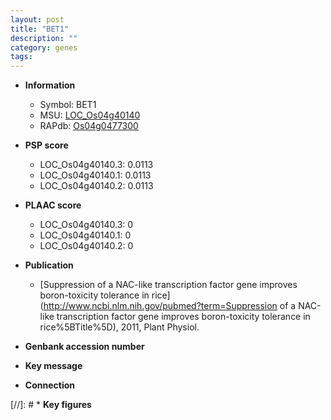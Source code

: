 ```yaml
---
layout: post
title: "BET1"
description: ""
category: genes
tags: 
---
```


* **Information**  
    + Symbol: BET1  
    + MSU: [LOC_Os04g40140](http://rice.plantbiology.msu.edu/cgi-bin/ORF_infopage.cgi?orf=LOC_Os04g40140)  
    + RAPdb: [Os04g0477300](http://rapdb.dna.affrc.go.jp/viewer/gbrowse_details/irgsp1?name=Os04g0477300)  

* **PSP score**  
    + LOC_Os04g40140.3: 0.0113 
    + LOC_Os04g40140.1: 0.0113 
    + LOC_Os04g40140.2: 0.0113 

* **PLAAC score**  
    + LOC_Os04g40140.3: 0 
    + LOC_Os04g40140.1: 0 
    + LOC_Os04g40140.2: 0 

* **Publication**  
    + [Suppression of a NAC-like transcription factor gene improves boron-toxicity tolerance in rice](http://www.ncbi.nlm.nih.gov/pubmed?term=Suppression of a NAC-like transcription factor gene improves boron-toxicity tolerance in rice%5BTitle%5D), 2011, Plant Physiol.

* **Genbank accession number**  

* **Key message**  

* **Connection**  

[//]: # * **Key figures**  


